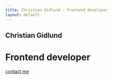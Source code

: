 ```yaml
---
title: Christian Gidlund - Frontend developer
layout: default
---
```


<h2>Christian Gidlund</h2>
<h1>Frontend developer</h1>
<a href="mailto:cgidlund@gmail.com">contact me</a>

